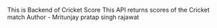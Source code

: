 This is Backend of Cricket Score This API returns scores of the Cricket match
Author - Mritunjay pratap singh rajawat
